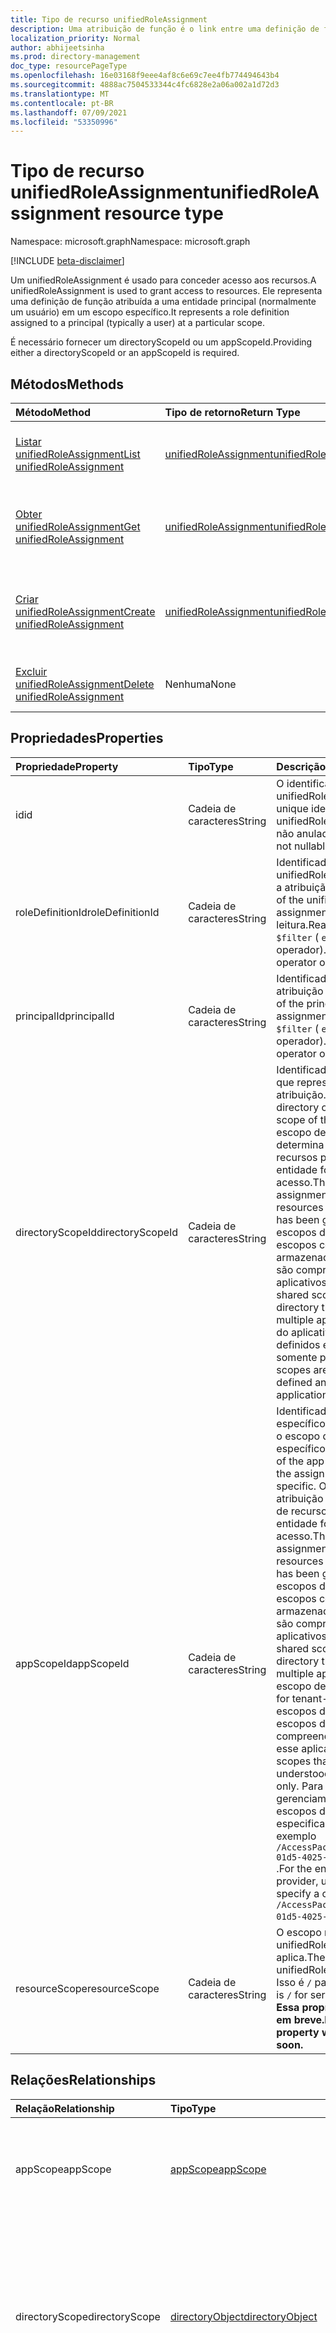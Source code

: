 ```yaml
---
title: Tipo de recurso unifiedRoleAssignment
description: Uma atribuição de função é o link entre uma definição de função e uma entidade principal em um escopo específico para a finalidade de conceder acesso.
localization_priority: Normal
author: abhijeetsinha
ms.prod: directory-management
doc_type: resourcePageType
ms.openlocfilehash: 16e03168f9eee4af8c6e69c7ee4fb774494643b4
ms.sourcegitcommit: 4888ac7504533344c4fc6828e2a06a002a1d72d3
ms.translationtype: MT
ms.contentlocale: pt-BR
ms.lasthandoff: 07/09/2021
ms.locfileid: "53350996"
---
```

# <a name="unifiedroleassignment-resource-type"></a><span data-ttu-id="86dbd-103">Tipo de recurso unifiedRoleAssignment</span><span class="sxs-lookup"><span data-stu-id="86dbd-103">unifiedRoleAssignment resource type</span></span>

<span data-ttu-id="86dbd-104">Namespace: microsoft.graph</span><span class="sxs-lookup"><span data-stu-id="86dbd-104">Namespace: microsoft.graph</span></span>

[!INCLUDE [beta-disclaimer](../../includes/beta-disclaimer.md)]

<span data-ttu-id="86dbd-105">Um unifiedRoleAssignment é usado para conceder acesso aos recursos.</span><span class="sxs-lookup"><span data-stu-id="86dbd-105">A unifiedRoleAssignment is used to grant access to resources.</span></span> <span data-ttu-id="86dbd-106">Ele representa uma definição de função atribuída a uma entidade principal (normalmente um usuário) em um escopo específico.</span><span class="sxs-lookup"><span data-stu-id="86dbd-106">It represents a role definition assigned to a principal (typically a user) at a particular scope.</span></span>

<span data-ttu-id="86dbd-107">É necessário fornecer um directoryScopeId ou um appScopeId.</span><span class="sxs-lookup"><span data-stu-id="86dbd-107">Providing either a directoryScopeId or an appScopeId is required.</span></span>

## <a name="methods"></a><span data-ttu-id="86dbd-108">Métodos</span><span class="sxs-lookup"><span data-stu-id="86dbd-108">Methods</span></span>

| <span data-ttu-id="86dbd-109">Método</span><span class="sxs-lookup"><span data-stu-id="86dbd-109">Method</span></span>       | <span data-ttu-id="86dbd-110">Tipo de retorno</span><span class="sxs-lookup"><span data-stu-id="86dbd-110">Return Type</span></span> | <span data-ttu-id="86dbd-111">Descrição</span><span class="sxs-lookup"><span data-stu-id="86dbd-111">Description</span></span> |
|:-------------|:------------|:------------|
| [<span data-ttu-id="86dbd-112">Listar unifiedRoleAssignment</span><span class="sxs-lookup"><span data-stu-id="86dbd-112">List unifiedRoleAssignment</span></span>](../api/rbacapplication-list-roleassignments.md) | [<span data-ttu-id="86dbd-113">unifiedRoleAssignment</span><span class="sxs-lookup"><span data-stu-id="86dbd-113">unifiedRoleAssignment</span></span>](unifiedroleassignment.md) | <span data-ttu-id="86dbd-114">Leia uma lista de objetos unifiedRoleAssignment e suas propriedades.</span><span class="sxs-lookup"><span data-stu-id="86dbd-114">Read a list of unifiedRoleAssignment objects and their properties.</span></span> |
| [<span data-ttu-id="86dbd-115">Obter unifiedRoleAssignment</span><span class="sxs-lookup"><span data-stu-id="86dbd-115">Get unifiedRoleAssignment</span></span>](../api/unifiedroleassignment-get.md) | [<span data-ttu-id="86dbd-116">unifiedRoleAssignment</span><span class="sxs-lookup"><span data-stu-id="86dbd-116">unifiedRoleAssignment</span></span>](unifiedroleassignment.md) | <span data-ttu-id="86dbd-117">Leia propriedades e relações do objeto unifiedRoleAssignment.</span><span class="sxs-lookup"><span data-stu-id="86dbd-117">Read properties and relationships of unifiedRoleAssignment object.</span></span> |
| [<span data-ttu-id="86dbd-118">Criar unifiedRoleAssignment</span><span class="sxs-lookup"><span data-stu-id="86dbd-118">Create unifiedRoleAssignment</span></span>](../api/rbacapplication-post-roleassignments.md) | [<span data-ttu-id="86dbd-119">unifiedRoleAssignment</span><span class="sxs-lookup"><span data-stu-id="86dbd-119">unifiedRoleAssignment</span></span>](unifiedroleassignment.md) | <span data-ttu-id="86dbd-120">Crie um novo unifiedRoleAssignment postando na coleção roleAssignment.</span><span class="sxs-lookup"><span data-stu-id="86dbd-120">Create a new unifiedRoleAssignment by posting to the roleAssignment collection.</span></span> |
| [<span data-ttu-id="86dbd-121">Excluir unifiedRoleAssignment</span><span class="sxs-lookup"><span data-stu-id="86dbd-121">Delete unifiedRoleAssignment</span></span>](../api/unifiedroleassignment-delete.md) | <span data-ttu-id="86dbd-122">Nenhuma</span><span class="sxs-lookup"><span data-stu-id="86dbd-122">None</span></span> | <span data-ttu-id="86dbd-123">Exclua o objeto unifiedRoleAssignment.</span><span class="sxs-lookup"><span data-stu-id="86dbd-123">Delete unifiedRoleAssignment object.</span></span> |

## <a name="properties"></a><span data-ttu-id="86dbd-124">Propriedades</span><span class="sxs-lookup"><span data-stu-id="86dbd-124">Properties</span></span>

| <span data-ttu-id="86dbd-125">Propriedade</span><span class="sxs-lookup"><span data-stu-id="86dbd-125">Property</span></span>     | <span data-ttu-id="86dbd-126">Tipo</span><span class="sxs-lookup"><span data-stu-id="86dbd-126">Type</span></span>        | <span data-ttu-id="86dbd-127">Descrição</span><span class="sxs-lookup"><span data-stu-id="86dbd-127">Description</span></span> |
|:-------------|:------------|:------------|
|<span data-ttu-id="86dbd-128">id</span><span class="sxs-lookup"><span data-stu-id="86dbd-128">id</span></span>|<span data-ttu-id="86dbd-129">Cadeia de caracteres</span><span class="sxs-lookup"><span data-stu-id="86dbd-129">String</span></span>| <span data-ttu-id="86dbd-130">O identificador exclusivo do unifiedRoleAssignment.</span><span class="sxs-lookup"><span data-stu-id="86dbd-130">The unique identifier for the unifiedRoleAssignment.</span></span> <span data-ttu-id="86dbd-131">Chave, não anulada, somente leitura.</span><span class="sxs-lookup"><span data-stu-id="86dbd-131">Key, not nullable, Read-only.</span></span> |
|<span data-ttu-id="86dbd-132">roleDefinitionId</span><span class="sxs-lookup"><span data-stu-id="86dbd-132">roleDefinitionId</span></span>|<span data-ttu-id="86dbd-133">Cadeia de caracteres</span><span class="sxs-lookup"><span data-stu-id="86dbd-133">String</span></span>| <span data-ttu-id="86dbd-134">Identificador do unifiedRoleDefinition para o que a atribuição se destina.</span><span class="sxs-lookup"><span data-stu-id="86dbd-134">Identifier of the unifiedRoleDefinition the assignment is for.</span></span> <span data-ttu-id="86dbd-135">Somente leitura.</span><span class="sxs-lookup"><span data-stu-id="86dbd-135">Read-only.</span></span> <span data-ttu-id="86dbd-136">Suporta `$filter` ( `eq` somente operador).</span><span class="sxs-lookup"><span data-stu-id="86dbd-136">Supports `$filter` (`eq` operator only).</span></span> |
|<span data-ttu-id="86dbd-137">principalId</span><span class="sxs-lookup"><span data-stu-id="86dbd-137">principalId</span></span>|<span data-ttu-id="86dbd-138">Cadeia de caracteres</span><span class="sxs-lookup"><span data-stu-id="86dbd-138">String</span></span>| <span data-ttu-id="86dbd-139">Identificador da entidade à qual a atribuição é concedida.</span><span class="sxs-lookup"><span data-stu-id="86dbd-139">Identifier of the principal to which the assignment is granted.</span></span> <span data-ttu-id="86dbd-140">Suporta `$filter` ( `eq` somente operador).</span><span class="sxs-lookup"><span data-stu-id="86dbd-140">Supports `$filter` (`eq` operator only).</span></span> |
|<span data-ttu-id="86dbd-141">directoryScopeId</span><span class="sxs-lookup"><span data-stu-id="86dbd-141">directoryScopeId</span></span>|<span data-ttu-id="86dbd-142">Cadeia de caracteres</span><span class="sxs-lookup"><span data-stu-id="86dbd-142">String</span></span>|<span data-ttu-id="86dbd-143">Identificador do objeto directory que representa o escopo da atribuição.</span><span class="sxs-lookup"><span data-stu-id="86dbd-143">Identifier of the directory object representing the scope of the assignment.</span></span> <span data-ttu-id="86dbd-144">O escopo de uma atribuição determina o conjunto de recursos para os quais a entidade foi concedida acesso.</span><span class="sxs-lookup"><span data-stu-id="86dbd-144">The scope of an assignment determines the set of resources for which the principal has been granted access.</span></span> <span data-ttu-id="86dbd-145">Os escopos de diretório são escopos compartilhados armazenados no diretório que são compreendidos por vários aplicativos.</span><span class="sxs-lookup"><span data-stu-id="86dbd-145">Directory scopes are shared scopes stored in the directory that are understood by multiple applications.</span></span> <span data-ttu-id="86dbd-146">Os escopos do aplicativo são escopos definidos e compreendidos somente por esse aplicativo.</span><span class="sxs-lookup"><span data-stu-id="86dbd-146">App scopes are scopes that are defined and understood by this application only.</span></span>|
|<span data-ttu-id="86dbd-147">appScopeId</span><span class="sxs-lookup"><span data-stu-id="86dbd-147">appScopeId</span></span>|<span data-ttu-id="86dbd-148">Cadeia de caracteres</span><span class="sxs-lookup"><span data-stu-id="86dbd-148">String</span></span>|<span data-ttu-id="86dbd-149">Identificador do escopo específico do aplicativo quando o escopo de atribuição for específico do aplicativo.</span><span class="sxs-lookup"><span data-stu-id="86dbd-149">Identifier of the app specific scope when the assignment scope is app specific.</span></span> <span data-ttu-id="86dbd-150">O escopo de uma atribuição determina o conjunto de recursos para os quais a entidade foi concedida acesso.</span><span class="sxs-lookup"><span data-stu-id="86dbd-150">The scope of an assignment determines the set of resources for which the principal has been granted access.</span></span> <span data-ttu-id="86dbd-151">Os escopos de diretório são escopos compartilhados armazenados no diretório que são compreendidos por vários aplicativos.</span><span class="sxs-lookup"><span data-stu-id="86dbd-151">Directory scopes are shared scopes stored in the directory that are understood by multiple applications.</span></span> <span data-ttu-id="86dbd-152">Use `/` para escopo de todo o locatário.</span><span class="sxs-lookup"><span data-stu-id="86dbd-152">Use `/` for tenant-wide scope.</span></span> <span data-ttu-id="86dbd-153">Os escopos do aplicativo são escopos definidos e compreendidos somente por esse aplicativo.</span><span class="sxs-lookup"><span data-stu-id="86dbd-153">App scopes are scopes that are defined and understood by this application only.</span></span>  <span data-ttu-id="86dbd-154">Para o provedor de gerenciamento de direitos, use escopos de aplicativo para especificar um catálogo, por exemplo `/AccessPackageCatalog/beedadfe-01d5-4025-910b-84abb9369997` .</span><span class="sxs-lookup"><span data-stu-id="86dbd-154">For the entitlement management provider, use app scopes to specify a catalog, for example `/AccessPackageCatalog/beedadfe-01d5-4025-910b-84abb9369997`.</span></span>|
|<span data-ttu-id="86dbd-155">resourceScope</span><span class="sxs-lookup"><span data-stu-id="86dbd-155">resourceScope</span></span>|<span data-ttu-id="86dbd-156">Cadeia de caracteres</span><span class="sxs-lookup"><span data-stu-id="86dbd-156">String</span></span>| <span data-ttu-id="86dbd-157">O escopo no qual o unifiedRoleAssignment se aplica.</span><span class="sxs-lookup"><span data-stu-id="86dbd-157">The scope at which the unifiedRoleAssignment applies.</span></span> <span data-ttu-id="86dbd-158">Isso é `/` para todo o serviço.</span><span class="sxs-lookup"><span data-stu-id="86dbd-158">This is `/` for service-wide.</span></span> <span data-ttu-id="86dbd-159">**NÃO USE. Essa propriedade será preterida em breve.**</span><span class="sxs-lookup"><span data-stu-id="86dbd-159">**DO NOT USE. This property will be deprecated soon.**</span></span>|

## <a name="relationships"></a><span data-ttu-id="86dbd-160">Relações</span><span class="sxs-lookup"><span data-stu-id="86dbd-160">Relationships</span></span>

| <span data-ttu-id="86dbd-161">Relação</span><span class="sxs-lookup"><span data-stu-id="86dbd-161">Relationship</span></span> | <span data-ttu-id="86dbd-162">Tipo</span><span class="sxs-lookup"><span data-stu-id="86dbd-162">Type</span></span>   |<span data-ttu-id="86dbd-163">Descrição</span><span class="sxs-lookup"><span data-stu-id="86dbd-163">Description</span></span>|
|:---------------|:--------|:----------|
|<span data-ttu-id="86dbd-164">appScope</span><span class="sxs-lookup"><span data-stu-id="86dbd-164">appScope</span></span>|[<span data-ttu-id="86dbd-165">appScope</span><span class="sxs-lookup"><span data-stu-id="86dbd-165">appScope</span></span>](appscope.md)|<span data-ttu-id="86dbd-166">Detalhes do escopo específico do aplicativo quando o escopo de atribuição é específico do aplicativo.</span><span class="sxs-lookup"><span data-stu-id="86dbd-166">Details of the app specific scope when the assignment scope is app specific.</span></span> <span data-ttu-id="86dbd-167">Entidade de contenção.</span><span class="sxs-lookup"><span data-stu-id="86dbd-167">Containment entity.</span></span> |
|<span data-ttu-id="86dbd-168">directoryScope</span><span class="sxs-lookup"><span data-stu-id="86dbd-168">directoryScope</span></span>|[<span data-ttu-id="86dbd-169">directoryObject</span><span class="sxs-lookup"><span data-stu-id="86dbd-169">directoryObject</span></span>](directoryobject.md)|<span data-ttu-id="86dbd-170">O objeto directory que é o escopo da atribuição.</span><span class="sxs-lookup"><span data-stu-id="86dbd-170">The directory object that is the scope of the assignment.</span></span> <span data-ttu-id="86dbd-171">Fornecido para que os chamadores possam obter o objeto de diretório `$expand` usando ao mesmo tempo que obter a atribuição de função.</span><span class="sxs-lookup"><span data-stu-id="86dbd-171">Provided so that callers can get the directory object using `$expand` at the same time as getting the role assignment.</span></span> <span data-ttu-id="86dbd-172">Somente leitura.</span><span class="sxs-lookup"><span data-stu-id="86dbd-172">Read-only.</span></span> <span data-ttu-id="86dbd-173">Oferece suporte para `$expand`.</span><span class="sxs-lookup"><span data-stu-id="86dbd-173">Supports `$expand`.</span></span> |
|<span data-ttu-id="86dbd-174">principal</span><span class="sxs-lookup"><span data-stu-id="86dbd-174">principal</span></span>|[<span data-ttu-id="86dbd-175">directoryObject</span><span class="sxs-lookup"><span data-stu-id="86dbd-175">directoryObject</span></span>](directoryobject.md)| <span data-ttu-id="86dbd-176">A entidade atribuída.</span><span class="sxs-lookup"><span data-stu-id="86dbd-176">The assigned principal.</span></span> <span data-ttu-id="86dbd-177">Fornecido para que os chamadores possam obter a entidade principal `$expand` usando ao mesmo tempo que obter a atribuição de função.</span><span class="sxs-lookup"><span data-stu-id="86dbd-177">Provided so that callers can get the principal using `$expand` at the same time as getting the role assignment.</span></span> <span data-ttu-id="86dbd-178">Somente leitura.</span><span class="sxs-lookup"><span data-stu-id="86dbd-178">Read-only.</span></span> <span data-ttu-id="86dbd-179">Oferece suporte para `$expand`.</span><span class="sxs-lookup"><span data-stu-id="86dbd-179">Supports `$expand`.</span></span> |
|<span data-ttu-id="86dbd-180">roleDefinition</span><span class="sxs-lookup"><span data-stu-id="86dbd-180">roleDefinition</span></span>|[<span data-ttu-id="86dbd-181">unifiedRoleDefinition</span><span class="sxs-lookup"><span data-stu-id="86dbd-181">unifiedRoleDefinition</span></span>](unifiedroledefinition.md)|<span data-ttu-id="86dbd-182">A funçãoDefinition para a atribuição.</span><span class="sxs-lookup"><span data-stu-id="86dbd-182">The roleDefinition the assignment is for.</span></span> <span data-ttu-id="86dbd-183">Fornecido para que os chamadores possam obter a definição de função `$expand` usando ao mesmo tempo que obter a atribuição de função.</span><span class="sxs-lookup"><span data-stu-id="86dbd-183">Provided so that callers can get the role definition using `$expand` at the same time as getting the role assignment.</span></span> <span data-ttu-id="86dbd-184">**roleDefinition.id** será expandido automaticamente.</span><span class="sxs-lookup"><span data-stu-id="86dbd-184">**roleDefinition.id** will be auto expanded.</span></span> <span data-ttu-id="86dbd-185">Oferece suporte para `$expand`.</span><span class="sxs-lookup"><span data-stu-id="86dbd-185">Supports `$expand`.</span></span> |



## <a name="json-representation"></a><span data-ttu-id="86dbd-186">Representação JSON</span><span class="sxs-lookup"><span data-stu-id="86dbd-186">JSON representation</span></span>

<span data-ttu-id="86dbd-187">Veja a seguir uma representação JSON do recurso.</span><span class="sxs-lookup"><span data-stu-id="86dbd-187">The following is a JSON representation of the resource.</span></span>

<!-- {
  "blockType": "resource",
  "optionalProperties": [

  ],
  "@odata.type": "microsoft.graph.unifiedRoleAssignment",
  "keyProperty": "id"
}-->

```json
{
  "id": "String (identifier)",
  "roleDefinitionId": "String",
  "roleDefinition": {"@odata.type": "microsoft.graph.unifiedRoleDefinition"},
  "principalId": "String",
  "principal": {"@odata.type": "microsoft.graph.directoryObject"},
  "directoryScopeId": "String",
  "directoryScope": {"@odata.type": "microsoft.graph.directoryObject"},
  "appScopeId": "String",
  "appScope": {"@odata.type": "microsoft.graph.appScope"},
  "resourceScope": "String"
}
```

<!-- uuid: 16cd6b66-4b1a-43a1-adaf-3a886856ed98
2019-02-04 14:57:30 UTC -->
<!-- {
  "type": "#page.annotation",
  "description": "unifiedRoleAssignment resource",
  "keywords": "",
  "section": "documentation",
  "tocPath": ""
}-->

